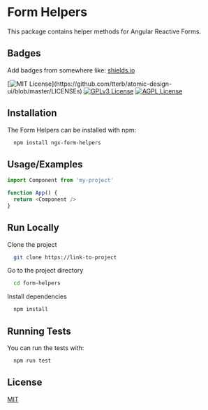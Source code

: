 
# Form Helpers

This package contains helper methods for Angular Reactive Forms.


## Badges

Add badges from somewhere like: [shields.io](https://shields.io/)

[![MIT License](https://img.shields.io/apm/l/atomic-design-ui.svg?)](https://github.com/tterb/atomic-design-ui/blob/master/LICENSEs)
[![GPLv3 License](https://img.shields.io/badge/License-GPL%20v3-yellow.svg)](https://opensource.org/licenses/)
[![AGPL License](https://img.shields.io/badge/license-AGPL-blue.svg)](http://www.gnu.org/licenses/agpl-3.0)

  
## Installation

The Form Helpers can be installed with npm:

```bash
  npm install ngx-form-helpers
```

## Usage/Examples

```javascript
import Component from 'my-project'

function App() {
  return <Component />
}
```

  
## Run Locally

Clone the project

```bash
  git clone https://link-to-project
```

Go to the project directory

```bash
  cd form-helpers
```

Install dependencies

```bash
  npm install
```
  
## Running Tests

You can run the tests with:

```bash
  npm run test
```

  
## License

[MIT](https://choosealicense.com/licenses/mit/)

